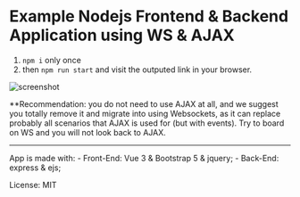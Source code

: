 # Example Nodejs Frontend & Backend Application using WS & AJAX 
1) `npm i` only once
2) then `npm run start` and visit the outputed link in your browser.

![screenshot](https://i.imgur.com/JtltItN.png)

**Recommendation: you do not need to use AJAX at all, and we suggest you totally remove it and migrate into using Websockets, as it can replace probably all scenarios that AJAX is used for (but with events). Try to board on WS and you will not look back to AJAX.

<hr/>
App is made with:
- Front-End: Vue 3 & Bootstrap 5 & jquery;
- Back-End: express & ejs;

License: MIT